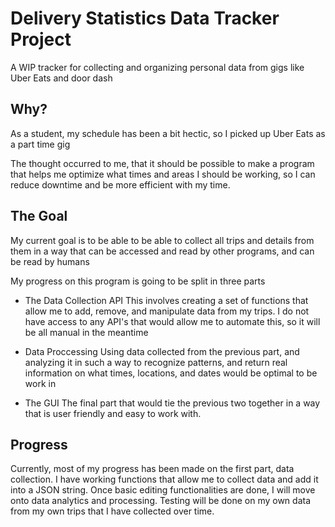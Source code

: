 #   Delivery Statistics Data Tracker Project

A WIP tracker for collecting and organizing personal data from gigs like Uber Eats and door dash

##  Why?

As a student, my schedule has been a bit hectic, so I picked up Uber Eats as a part time gig

The thought occurred to me, that it should be possible to make a program that helps me optimize what times and areas I should be working, so I can reduce downtime and be more efficient with my time.

## The Goal

My current goal is to be able to be able to collect all trips and details from them in a way that can be accessed and read by other programs, and can be read by humans

My progress on this program is going to be split in three parts

- The Data Collection API
    This involves creating a set of functions that allow me to add, remove, and manipulate data from my trips. I do not have access to any API's that would allow me to automate this, so it will be all manual in the meantime

- Data Proccessing
    Using data collected from the previous part, and analyzing it in such a way to recognize patterns, and return real information on what times, locations, and dates would be optimal to be work in

- The GUI
    The final part that would tie the previous two together in a way that is user friendly and easy to work with. 

## Progress

Currently, most of my progress has been made on the first part, data collection. I have working functions that allow me to collect data and add it into a JSON string. Once basic editing functionalities are done, I will move onto data analytics and processing. Testing will be done on my own data from my own trips that I have collected over time.